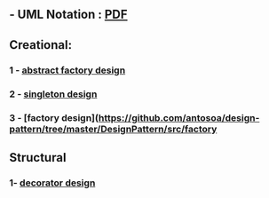 ## - UML Notation : [PDF](https://github.com/antosoa/design-pattern/blob/master/DesignPattern/Untitled%20Diagram.pdf) 


## Creational: 

### 1 - [abstract factory design](https://github.com/antosoa/design-pattern/tree/master/DesignPattern/src/abstractfactorydesign)

### 2 - [singleton design](https://github.com/antosoa/design-pattern/tree/master/DesignPattern/src/singleton)

### 3 - [factory design](https://github.com/antosoa/design-pattern/tree/master/DesignPattern/src/factory

## Structural 

### 1- [decorator design](https://github.com/antosoa/design-pattern/tree/master/DesignPattern/src/decorator)


